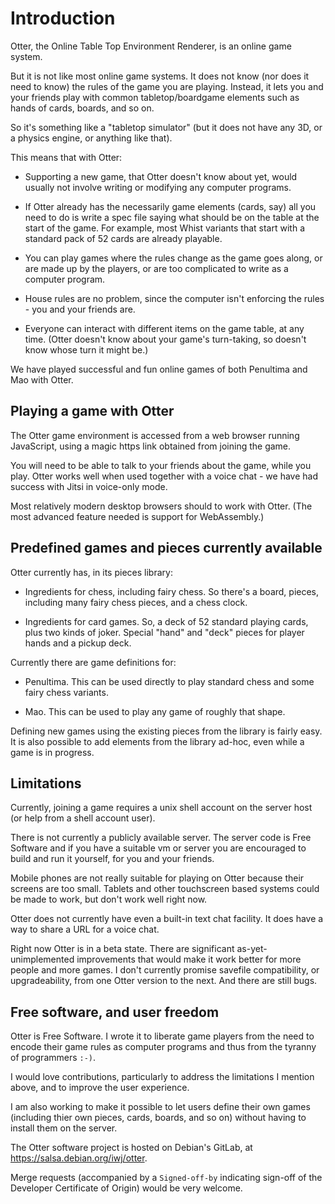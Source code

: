 Introduction
============

Otter, the Online Table Top Environment Renderer, is an online game
system.

But it is not like most online game systems.  It does not know (nor
does it need to know) the rules of the game you are playing.  Instead,
it lets you and your friends play with common tabletop/boardgame
elements such as hands of cards, boards, and so on.

So it's something like a "tabletop simulator" (but it does not have
any 3D, or a physics engine, or anything like that).

This means that with Otter:

 * Supporting a new game, that Otter doesn't know about yet, would
   usually not involve writing or modifying any computer programs.

 * If Otter already has the necessarily game elements (cards, say) all
   you need to do is write a spec file saying what should be on the
   table at the start of the game.  For example, most Whist variants
   that start with a standard pack of 52 cards are already playable.

 * You can play games where the rules change as the game goes along,
   or are made up by the players, or are too complicated to write as a
   computer program.

 * House rules are no problem, since the computer isn't enforcing the
   rules - you and your friends are.

 * Everyone can interact with different items on the game table, at
   any time.  (Otter doesn't know about your game's turn-taking, so
   doesn't know whose turn it might be.)

We have played successful and fun online games of both Penultima and
Mao with Otter.


Playing a game with Otter
-------------------------

The Otter game environment is accessed from a web browser running
JavaScript, using a magic https link obtained from joining the game.

You will need to be able to talk to your friends about the game, while
you play.  Otter works well when used together with a voice chat - we
have had success with Jitsi in voice-only mode.

Most relatively modern desktop browsers should to work with Otter.
(The most advanced feature needed is support for WebAssembly.)


Predefined games and pieces currently available
-----------------------------------------------

Otter currently has, in its pieces library:

  * Ingredients for chess, including fairy chess.  So there's a board,
    pieces, including many fairy chess pieces, and a chess clock.

  * Ingredients for card games.  So, a deck of 52 standard playing
    cards, plus two kinds of joker.  Special "hand" and "deck" pieces
    for player hands and a pickup deck.

Currently there are game definitions for:

 * Penultima.  This can be used directly to play standard chess and
   some fairy chess variants.

 * Mao.  This can be used to play any game of roughly that shape.

Defining new games using the existing pieces from the library is
fairly easy.  It is also possible to add elements from the library
ad-hoc, even while a game is in progress.


Limitations
-----------

Currently, joining a game requires a unix shell account on the server
host (or help from a shell account user).

There is not currently a publicly available server.  The server code
is Free Software and if you have a suitable vm or server you are
encouraged to build and run it yourself, for you and your friends.

Mobile phones are not really suitable for playing on Otter because
their screens are too small.  Tablets and other touchscreen based
systems could be made to work, but don't work well right now.

Otter does not currently have even a built-in text chat facility.  It
does have a way to share a URL for a voice chat.

Right now Otter is in a beta state.  There are significant
as-yet-unimplemented improvements that would make it work better for
more people and more games.  I don't currently promise savefile
compatibility, or upgradeability, from one Otter version to the next.
And there are still bugs.


Free software, and user freedom
-------------------------------

Otter is Free Software.  I wrote it to liberate game players from the
need to encode their game rules as computer programs and thus from the
tyranny of programmers `:-)`.

I would love contributions, particularly to address the limitations I
mention above, and to improve the user experience.

I am also working to make it possible to let users define their own
games (including thier own pieces, cards, boards, and so on) without
having to install them on the server.

The Otter software project is hosted on Debian's GitLab, at
<https://salsa.debian.org/iwj/otter>.

Merge requests (accompanied by a `Signed-off-by` indicating sign-off
of the Developer Certificate of Origin) would be very welcome.
